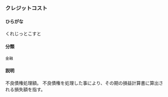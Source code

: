 <div style="display:none;">

## [あ行](securities-terms?id=あ行)
## [か行](securities-terms?id=か行)

</div>

### クレジットコスト

#### ひらがな

くれじっとこすと

#### 分類

`金融`

#### 説明

不良債権処理額。不良債権を処理した事により、その期の損益計算書に算出される損失額を指す。 

<div style="display:none;">

## [さ行](securities-terms?id=さ行)
## [た行](securities-terms?id=た行)
## [な行](securities-terms?id=な行)
## [は行](securities-terms?id=は行)
## [ま行](securities-terms?id=ま行)
## [や行](securities-terms?id=や行)
## [ら行](securities-terms?id=ら行)
## [わ行](securities-terms?id=わ行)
## [英数字・記号](securities-terms?id=英数字・記号)

</div>

